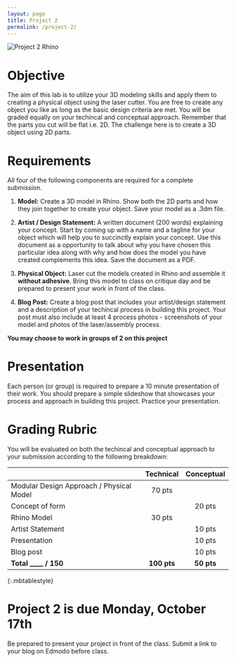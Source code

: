 ```yaml
---
layout: page
title: Project 2
permalink: /project-2/
---
```


![Project 2 Rhino](/form-fall-16/assets/project2-photo.jpg)


# Objective
The aim of this lab is to utilize your 3D modeling skills and apply them to creating a physical object using the laser cutter. You are free to create any object you like as long as the basic design criteria are met. You will be graded equally on your techincal and conceptual approach. Remember that the parts you cut will be flat i.e. 2D. The challenge here is to create a 3D object using 2D parts.

# Requirements
All four of the following components are required for a complete submission. 

1. **Model:** Create a 3D model in Rhino. Show both the 2D parts and how they join together to create your object. Save your model as a .3dm file.

2. **Artist / Design Statement:** A written document (200 words) explaining your concept. Start by coming up with a name and a tagline for your object which will help you to succinctly explain your concept. Use this document as a opportunity to talk about why you have chosen this particular idea along with why and how does the model you have created complements this idea. Save the document as a PDF.

3. **Physical Object:** Laser cut the models created in Rhino and assemble it **without adhesive**. Bring this model to class on critique day and be prepared to present your work in front of the class. 

4. **Blog Post:** Create a blog post that includes your artist/design statement and a description of your techincal process in building this project. Your post must also include at least 4 process photos - screenshots of your model and photos of the laser/assembly process. 

**You may choose to work in groups of 2 on this project**


# Presentation
Each person (or group) is required to prepare a 10 minute presentation of their work. You should prepare a simple slideshow that showcases your process and approach in building this project. Practice your presentation.

# Grading Rubric
You will be evaluated on both the techincal and conceptual approach to your submission according to the following breakdown:

|  	 							| Technical | Conceptual|
| ----------------------------- | :-------: | :-------: |
| Modular Design Approach / Physical Model		| 70 pts	|        	|
| Concept of form 	   			|       	| 20 pts 	|
| Rhino Model 				|  30 pts 	|  		 	|
| Artist Statement 				|       	| 10 pts 	|
| Presentation 					|       	| 10 pts 	|
| Blog post						|       	| 10 pts 	|
| **Total ____ / 150**	 		| **100 pts**| **50 pts**|
{:.mbtablestyle}

# **Project 2 is due Monday, October 17th**

Be prepared to present your project in front of the class. Submit a link to your blog on Edmodo before class. 
